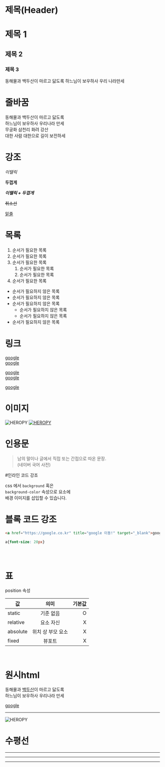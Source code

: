 # 제목(Header)

# 제목 1
## 제목 2
### 제목 3

동해물과 백두산이 마르고 닳도록
하느님이 보우하사 우리 나라만세

# 줄바꿈
동해물과 백두산이 마르고 닳도록  
하느님이 보우하사 우리나라 만세<br>
무궁화 삼천리 화려 강산<br><!-- 줄바꿈은 space 두번 or <br> -->
대한 사람 대한으로 길이 보전하세 

# 강조

_이텔릭_ <br>

**두껍게**  

**_이텔릭 + 두껍게_**  

~~취소선~~  

<u>밑줄</u>  

# 목록

1. 순서가 필요한 목록
1. 순서가 필요한 목록  
1. 순서가 필요한 목록
    1. 순서가 필요한 목록
    1. 순서가 필요한 목록
1. 순서가 필요한 목록

- 순서가 필요하지 않은 목록
- 순서가 필요하지 않은 목록
- 순서가 필요하지 않은 목록
    - 순서가 필요하지 않은 목록
    - 순서가 필요하지 않은 목록
- 순서가 필요하지 않은 목록


# 링크
<a href="https://google.co.kr">google</a>  
[google](https://google.co.kr)


<a href="https://google.co.kr" title="google 이동!">google</a>  
[google](https://google.co.kr "google 이동!")

<a href="https://google.co.kr" title="google 이동!" target="_blank">google</a>

# 이미지

![HEROPY](https://www.google.com/images/branding/googlelogo/2x/googlelogo_color_272x92dp.png)
[![HEROPY](https://www.google.com/images/branding/googlelogo/2x/googlelogo_color_272x92dp.png)](https://google.co.kr)

# 인용문
> 남의 말이나 글에서 직접 또는 간접으로 따온 문장.  
> (네이버 국어 사전)

#인라인 코드 강조

css 에서 `background` 혹은  
 `background-color` 속성으로 요소에  
배경 이미지를 삽입할 수 있습니다.

# 블록 코드 강조

```html
<a href="https://google.co.kr" title="google 이동!" target="_blank">google</a>
```

```css
a{font-size: 20px}
```

```javascript

```

```git

```

```plaintext

```

# 표

position 속성

값 | 의미 | 기본값
-- | :--: | --:
static | 기준 없음 | O
relative | 요소 자신 | X
absolute | 위치 상 부모 요소 | X
fixed | 뷰포트 | X
<br>

# 원시html

동해물과 <span style="text-decoration: underline">백두산</span>이 마르고 닳도록<br/>
하느님이 보우하사 우리나라 만세

<a href="https://google.co.kr" title="google 이동!" target="_blank">google</a>
***
![HEROPY](https://www.google.com/images/branding/googlelogo/2x/googlelogo_color_272x92dp.png)

# 수평선

---

***
___